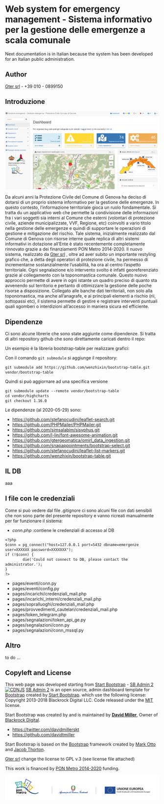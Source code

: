 # Web system for emergency management - Sistema informativo per la gestione delle emergenze a scala comunale

Next documentation is in Italian because the system has been developed for an Italian public administration.

## Author

[Gter srl](http://www.gter.it) - +39 010 - 0899150

## Introduzione

![alt text](dashboard.png)

Da alcuni anni la Protezione Civile del Comune di Genova ha deciso di dotarsi di un proprio sistema informativo per la gestione delle emergenze. In questo contesto, l’informazione territoriale gioca un ruolo fondamentale. Si tratta du un applicativo web che permette la condivisione delle informazioni fra i vari soggetti sia interni al Comune che esterni (volontari di protezione civile, aziende municipalizzate, VVF, Regione, etc) coinvolti a vario titolo nella gestione delle emergenze e quindi di supportare le operazioni di gestione e mitigazione del rischio. Tale sistema, inizialmente realizzato dal Comune di Genova con risorse interne quale replica di altri sistemi informativi in dotazione all’Ente è stato recentemente completamente rinnovato grazie a dei finanziamenti PON Metro 2014-2020. Il nuovo sistema, realizzato da [Gter srl](http://www.gter.it) , oltre ad aver subito un importante restyling grafico che, a detta degli operatori di protezione civile, ha permesso di incrementarne sostanzialmente l’usabilità, ha ora al centro l’aspetto territoriale. Ogni segnalazione e/o intervento svolto è infatti georeferenziato grazie al collegamento con la toponomastica comunale. Questo nuovo approccio permette di avere in ogni istante un quadro preciso di quanto sta avvenendo sul territorio e pertanto di ottimizzare la gestione delle poche risorse a disposizione. Collegato alle banche dati territoriali, non solo alla toponomastica, ma anche all’anagrafe, e ai principali elementi a rischio (rii, sottopassi etc), il sistema permette di gestire e registrare interventi puntuali quali sgomberi o interdizioni all’accesso in maniera sicura ed efficiente.

## Dipendenze
Ci sono alcune librerie che sono state aggiunte come dipendenze. Si tratta di altri repository github che sono direttamente caricati dentro il repo:

Un esempio è la libreria bootstrap-table per realizzare grafici:

Con il comando ```git submodule```  si aggiunge il repository: 

```
git submodule add https://github.com/wenzhixin/bootstrap-table.git vendor/bootstrap-table
```


Quindi si può aggiornare  ad una specifica versione

```
git submodule update --remote vendor/bootstrap-table
cd vendor/highcharts 
git checkout 1.16.0
```

Le dipendenze (al 2020-05-29) sono:

* https://github.com/stefanocudini/leaflet-search.git
* https://github.com/PHPMailer/PHPMailer.git
* https://github.com/simsalabim/sisyphus.git
* https://github.com/l-lin/font-awesome-animation.git
* https://github.com/gtergeomatica/omirl_data_ingestion.git
* https://github.com/snapappointments/bootstrap-select.git
* https://github.com/stefanocudini/leaflet-list-markers.git
* https://github.com/wenzhixin/bootstrap-table.git

## IL DB

aaa


## I file con le credenziali
Come si può vedere dal file .gitignore ci sono alcuni file con dati sensibili che non sono parte del presente repository e vanno ricreati manualmente per far funzionare  il sistema: 

* *conn.php* :contiene le credenziali di accesso al DB 
```
<?php 
$conn = pg_connect("host=127.0.0.1 port=5432 dbname=emergenze user=XXXXXX password=XXXXXXX");
if (!$conn) {
        die('Could not connect to DB, please contact the administrator.');
}
?>
```

* pages/eventi/conn.py
* pages/eventi/config.py
* pages/incarichi/credenziali_mail.php
* pages/incarichi_interni/credenziali_mail.php
* pages/sopralluoghi/credenziali_mail.php
* pages/provvedimenti_cautelari/credenziali_mail.php
* pages/token_telegram.php
* pages/segnalazioni/token_api_ge.py
* pages/segnalazioni/conn.py
* pages/segnalazioni/conn_mssql.py


## Altro

to do ...


## Copyleft and License

This web page was developed starting from [Start Bootstrap](http://startbootstrap.com/) - [SB Admin 2](http://startbootstrap.com/template-overviews/sb-admin-2/)
[![CDNJS](https://img.shields.io/cdnjs/v/startbootstrap-sb-admin-2.svg)](https://cdnjs.com/libraries/startbootstrap-sb-admin-2)
[SB Admin 2](http://startbootstrap.com/template-overviews/sb-admin-2/) is an open source, admin dashboard template for [Bootstrap](http://getbootstrap.com/) created by [Start Bootstrap](http://startbootstrap.com/).
which  use the following license: Copyright 2013-2018 Blackrock Digital LLC. Code released under the [MIT](https://github.com/BlackrockDigital/startbootstrap-sb-admin-2/blob/gh-pages/LICENSE) license.

Start Bootstrap was created by and is maintained by **[David Miller](http://davidmiller.io/)**, Owner of [Blackrock Digital](http://blackrockdigital.io/).

* https://twitter.com/davidmillerskt
* https://github.com/davidtmiller

Start Bootstrap is based on the [Bootstrap](http://getbootstrap.com/) framework created by [Mark Otto](https://twitter.com/mdo) and [Jacob Thorton](https://twitter.com/fat).


[Gter srl](http://wwww.gter.it) change the license to GPL v.3 (see license file attached)

This work is financed by [PON Metro 2014-2020](http://www.ponmetro.it) funding.

![alt text](./img/pon_metro/Barra_loghi.png)
